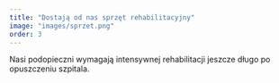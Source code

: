 ```yaml
---
title: "Dostają od nas sprzęt rehabilitacyjny"
image: "images/sprzet.png"
order: 3
---
```


Nasi podopieczni wymagają intensywnej rehabilitacji jeszcze długo po opuszczeniu szpitala.
